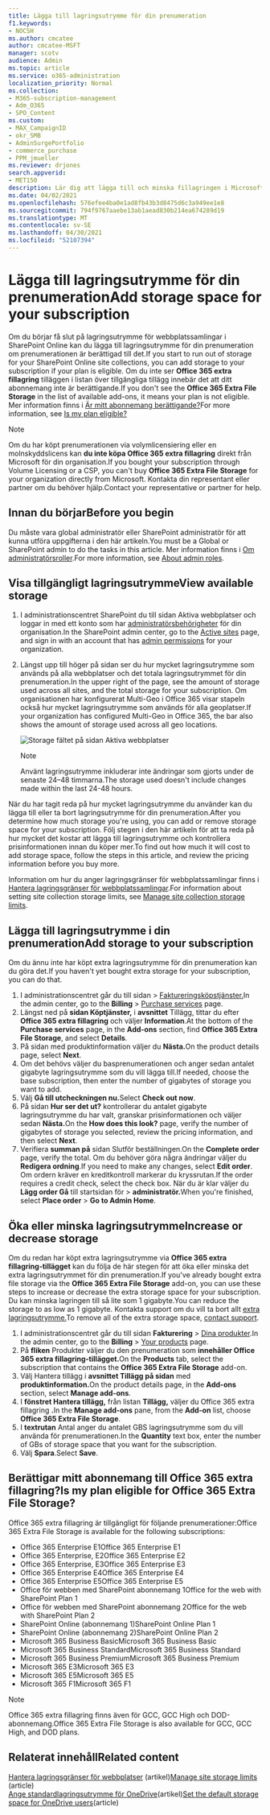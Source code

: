 ```yaml
---
title: Lägga till lagringsutrymme för din prenumeration
f1.keywords:
- NOCSH
ms.author: cmcatee
author: cmcatee-MSFT
manager: scotv
audience: Admin
ms.topic: article
ms.service: o365-administration
localization_priority: Normal
ms.collection:
- M365-subscription-management
- Adm_O365
- SPO_Content
ms.custom:
- MAX_CampaignID
- okr_SMB
- AdminSurgePortfolio
- commerce_purchase
- PPM_jmueller
ms.reviewer: drjones
search.appverid:
- MET150
description: Lär dig att lägga till och minska fillagringen i Microsoft 365 prenumeration. Med extra fillagring kan du lagra mer innehåll i SharePoint Online och OneDrive.
ms.date: 04/02/2021
ms.openlocfilehash: 576efee4ba0e1ad8fb43b3d8475d6c3a949ee1e8
ms.sourcegitcommit: 794f9767aaebe13ab1aead830b214ea674289d19
ms.translationtype: MT
ms.contentlocale: sv-SE
ms.lasthandoff: 04/30/2021
ms.locfileid: "52107394"
---
```

# <a name="add-storage-space-for-your-subscription"></a><span data-ttu-id="f911f-104">Lägga till lagringsutrymme för din prenumeration</span><span class="sxs-lookup"><span data-stu-id="f911f-104">Add storage space for your subscription</span></span>

<span data-ttu-id="f911f-105">Om du börjar få slut på lagringsutrymme för webbplatssamlingar i SharePoint Online kan du lägga till lagringsutrymme för din prenumeration om prenumerationen är berättigad till det.</span><span class="sxs-lookup"><span data-stu-id="f911f-105">If you start to run out of storage for your SharePoint Online site collections, you can add storage to your subscription if your plan is eligible.</span></span> <span data-ttu-id="f911f-106">Om du inte ser **Office 365 extra fillagring** tilläggen i listan över tillgängliga tillägg innebär det att ditt abonnemang inte är berättigande.</span><span class="sxs-lookup"><span data-stu-id="f911f-106">If you don't see the **Office 365 Extra File Storage** in the list of available add-ons, it means your plan is not eligible.</span></span> <span data-ttu-id="f911f-107">Mer information finns i [Är mitt abonnemang berättigande?](#is-my-plan-eligible-for-office-365-extra-file-storage)</span><span class="sxs-lookup"><span data-stu-id="f911f-107">For more information, see [Is my plan eligible?](#is-my-plan-eligible-for-office-365-extra-file-storage)</span></span>

> [!NOTE]
> <span data-ttu-id="f911f-108">Om du har köpt prenumerationen via volymlicensiering eller en molnskyddslicens kan **du inte köpa Office 365 extra fillagring** direkt från Microsoft för din organisation.</span><span class="sxs-lookup"><span data-stu-id="f911f-108">If you bought your subscription through Volume Licensing or a CSP, you can't buy **Office 365 Extra File Storage** for your organization directly from Microsoft.</span></span> <span data-ttu-id="f911f-109">Kontakta din representant eller partner om du behöver hjälp.</span><span class="sxs-lookup"><span data-stu-id="f911f-109">Contact your representative or partner for help.</span></span>

## <a name="before-you-begin"></a><span data-ttu-id="f911f-110">Innan du börjar</span><span class="sxs-lookup"><span data-stu-id="f911f-110">Before you begin</span></span>

<span data-ttu-id="f911f-111">Du måste vara global administratör eller SharePoint administratör för att kunna utföra uppgifterna i den här artikeln.</span><span class="sxs-lookup"><span data-stu-id="f911f-111">You must be a Global or SharePoint admin to do the tasks in this article.</span></span> <span data-ttu-id="f911f-112">Mer information finns i [Om administratörsroller](../admin/add-users/about-admin-roles.md).</span><span class="sxs-lookup"><span data-stu-id="f911f-112">For more information, see [About admin roles](../admin/add-users/about-admin-roles.md).</span></span>

## <a name="view-available-storage"></a><span data-ttu-id="f911f-113">Visa tillgängligt lagringsutrymme</span><span class="sxs-lookup"><span data-stu-id="f911f-113">View available storage</span></span>

1. <span data-ttu-id="f911f-114">I administrationscentret SharePoint du till <a href="https://admin.microsoft.com/sharepoint?page=siteManagement&modern=true" target="_blank"></a> sidan Aktiva webbplatser och loggar in med ett konto som har [administratörsbehörigheter](/sharepoint/sharepoint-admin-role) för din organisation.</span><span class="sxs-lookup"><span data-stu-id="f911f-114">In the SharePoint admin center, go to the <a href="https://admin.microsoft.com/sharepoint?page=siteManagement&modern=true" target="_blank">Active sites</a> page, and sign in with an account that has [admin permissions](/sharepoint/sharepoint-admin-role) for your organization.</span></span>

2. <span data-ttu-id="f911f-115">Längst upp till höger på sidan ser du hur mycket lagringsutrymme som används på alla webbplatser och det totala lagringsutrymmet för din prenumeration.</span><span class="sxs-lookup"><span data-stu-id="f911f-115">In the upper right of the page, see the amount of storage used across all sites, and the total storage for your subscription.</span></span> <span data-ttu-id="f911f-116">Om organisationen har konfigurerat Multi-Geo i Office 365 visar stapeln också hur mycket lagringsutrymme som används för alla geoplatser.</span><span class="sxs-lookup"><span data-stu-id="f911f-116">If your organization has configured Multi-Geo in Office 365, the bar also shows the amount of storage used across all geo locations.</span></span>

   ![Storage fältet på sidan Aktiva webbplatser](/sharepoint/sharepointonline/media/active-sites-storage-bar.png)

   > [!NOTE]
   > <span data-ttu-id="f911f-118">Använt lagringsutrymme inkluderar inte ändringar som gjorts under de senaste 24–48 timmarna.</span><span class="sxs-lookup"><span data-stu-id="f911f-118">The storage used doesn't include changes made within the last 24-48 hours.</span></span>

<span data-ttu-id="f911f-119">När du har tagit reda på hur mycket lagringsutrymme du använder kan du lägga till eller ta bort lagringsutrymme för din prenumeration.</span><span class="sxs-lookup"><span data-stu-id="f911f-119">After you determine how much storage you're using, you can add or remove storage space for your subscription.</span></span> <span data-ttu-id="f911f-120">Följ stegen i den här artikeln för att ta reda på hur mycket det kostar att lägga till lagringsutrymme och kontrollera prisinformationen innan du köper mer.</span><span class="sxs-lookup"><span data-stu-id="f911f-120">To find out how much it will cost to add storage space, follow the steps in this article, and review the pricing information before you buy more.</span></span>
  
<span data-ttu-id="f911f-121">Information om hur du anger lagringsgränser för webbplatssamlingar finns i [Hantera lagringsgränser för webbplatssamlingar](/sharepoint/manage-site-collection-storage-limits).</span><span class="sxs-lookup"><span data-stu-id="f911f-121">For information about setting site collection storage limits, see [Manage site collection storage limits](/sharepoint/manage-site-collection-storage-limits).</span></span>
  
## <a name="add-storage-to-your-subscription"></a><span data-ttu-id="f911f-122">Lägga till lagringsutrymme i din prenumeration</span><span class="sxs-lookup"><span data-stu-id="f911f-122">Add storage to your subscription</span></span>

<span data-ttu-id="f911f-123">Om du ännu inte har köpt extra lagringsutrymme för din prenumeration kan du göra det.</span><span class="sxs-lookup"><span data-stu-id="f911f-123">If you haven't yet bought extra storage for your subscription, you can do that.</span></span>

1. <span data-ttu-id="f911f-124">I administrationscentret går du  till sidan \> <a href="https://go.microsoft.com/fwlink/p/?linkid=868433" target="_blank">Faktureringsköpstjänster.</a></span><span class="sxs-lookup"><span data-stu-id="f911f-124">In the admin center, go to the **Billing** \> <a href="https://go.microsoft.com/fwlink/p/?linkid=868433" target="_blank">Purchase services</a> page.</span></span>
2. <span data-ttu-id="f911f-125">Längst ned på **sidan Köptjänster,** i **avsnittet** Tillägg, tittar du efter **Office 365 extra fillagring** och väljer **Information**.</span><span class="sxs-lookup"><span data-stu-id="f911f-125">At the bottom of the **Purchase services** page, in the **Add-ons** section, find **Office 365 Extra File Storage**, and select **Details**.</span></span>
3. <span data-ttu-id="f911f-126">På sidan med produktinformation väljer du **Nästa.**</span><span class="sxs-lookup"><span data-stu-id="f911f-126">On the product details page, select **Next**.</span></span>
4. <span data-ttu-id="f911f-127">Om det behövs väljer du basprenumerationen och anger sedan antalet gigabyte lagringsutrymme som du vill lägga till.</span><span class="sxs-lookup"><span data-stu-id="f911f-127">If needed, choose the base subscription, then enter the number of gigabytes of storage you want to add.</span></span>
5. <span data-ttu-id="f911f-128">Välj **Gå till utcheckningen nu.**</span><span class="sxs-lookup"><span data-stu-id="f911f-128">Select **Check out now**.</span></span>
6. <span data-ttu-id="f911f-129">På sidan **Hur ser det ut?** kontrollerar du antalet gigabyte lagringsutrymme du har valt, granskar prisinformationen och väljer sedan **Nästa.**</span><span class="sxs-lookup"><span data-stu-id="f911f-129">On the **How does this look?** page, verify the number of gigabytes of storage you selected, review the pricing information, and then select **Next**.</span></span>
7. <span data-ttu-id="f911f-130">Verifiera **summan på** sidan Slutför beställningen.</span><span class="sxs-lookup"><span data-stu-id="f911f-130">On the **Complete order** page, verify the total.</span></span> <span data-ttu-id="f911f-131">Om du behöver göra några ändringar väljer du **Redigera ordning**.</span><span class="sxs-lookup"><span data-stu-id="f911f-131">If you need to make any changes, select **Edit order**.</span></span> <span data-ttu-id="f911f-132">Om ordern kräver en kreditkontroll markerar du kryssrutan.</span><span class="sxs-lookup"><span data-stu-id="f911f-132">If the order requires a credit check, select the check box.</span></span> <span data-ttu-id="f911f-133">När du är klar väljer du **Lägg order Gå** till startsidan för \> **administratör.**</span><span class="sxs-lookup"><span data-stu-id="f911f-133">When you're finished, select **Place order** \> **Go to Admin Home**.</span></span>

## <a name="increase-or-decrease-storage"></a><span data-ttu-id="f911f-134">Öka eller minska lagringsutrymme</span><span class="sxs-lookup"><span data-stu-id="f911f-134">Increase or decrease storage</span></span>

<span data-ttu-id="f911f-135">Om du redan har köpt extra lagringsutrymme via **Office 365 extra fillagring-tillägget** kan du följa de här stegen för att öka eller minska det extra lagringsutrymmet för din prenumeration.</span><span class="sxs-lookup"><span data-stu-id="f911f-135">If you've already bought extra file storage via the **Office 365 Extra File Storage** add-on, you can use these steps to increase or decrease the extra storage space for your subscription.</span></span> <span data-ttu-id="f911f-136">Du kan minska lagringen till så lite som 1 gigabyte.</span><span class="sxs-lookup"><span data-stu-id="f911f-136">You can reduce the storage to as low as 1 gigabyte.</span></span> <span data-ttu-id="f911f-137">Kontakta support om du vill ta bort allt [extra lagringsutrymme.](../admin/contact-support-for-business-products.md)</span><span class="sxs-lookup"><span data-stu-id="f911f-137">To remove all of the extra storage space, [contact support](../admin/contact-support-for-business-products.md).</span></span>

1. <span data-ttu-id="f911f-138">I administrationscentret går du till sidan **Fakturering** \> <a href="https://go.microsoft.com/fwlink/p/?linkid=842054" target="_blank">Dina produkter</a>.</span><span class="sxs-lookup"><span data-stu-id="f911f-138">In the admin center, go to the **Billing** \> <a href="https://go.microsoft.com/fwlink/p/?linkid=842054" target="_blank">Your products</a> page.</span></span>
2. <span data-ttu-id="f911f-139">På **fliken** Produkter väljer du den prenumeration som **innehåller Office 365 extra fillagring-tillägget.**</span><span class="sxs-lookup"><span data-stu-id="f911f-139">On the **Products** tab, select the subscription that contains the **Office 365 Extra File Storage** add-on.</span></span>
3. <span data-ttu-id="f911f-140">Välj Hantera tillägg i **avsnittet Tillägg på sidan** med **produktinformation.**</span><span class="sxs-lookup"><span data-stu-id="f911f-140">On the product details page, in the **Add-ons** section, select **Manage add-ons**.</span></span>
4. <span data-ttu-id="f911f-141">I **fönstret Hantera tillägg,** från listan **Tillägg,** väljer du Office 365 extra fillagring **.**</span><span class="sxs-lookup"><span data-stu-id="f911f-141">In the **Manage add-ons** pane, from the **Add-on** list, choose **Office 365 Extra File Storage**.</span></span>
5. <span data-ttu-id="f911f-142">I **textrutan** Antal anger du antalet GBS lagringsutrymme som du vill använda för prenumerationen.</span><span class="sxs-lookup"><span data-stu-id="f911f-142">In the **Quantity** text box, enter the number of GBs of storage space that you want for the subscription.</span></span>
6. <span data-ttu-id="f911f-143">Välj **Spara**.</span><span class="sxs-lookup"><span data-stu-id="f911f-143">Select **Save**.</span></span>

## <a name="is-my-plan-eligible-for-office-365-extra-file-storage"></a><span data-ttu-id="f911f-144">Berättigar mitt abonnemang till Office 365 extra fillagring?</span><span class="sxs-lookup"><span data-stu-id="f911f-144">Is my plan eligible for Office 365 Extra File Storage?</span></span>

<span data-ttu-id="f911f-145">Office 365 extra fillagring är tillgängligt för följande prenumerationer:</span><span class="sxs-lookup"><span data-stu-id="f911f-145">Office 365 Extra File Storage is available for the following subscriptions:</span></span>
  
- <span data-ttu-id="f911f-146">Office 365 Enterprise E1</span><span class="sxs-lookup"><span data-stu-id="f911f-146">Office 365 Enterprise E1</span></span>
- <span data-ttu-id="f911f-147">Office 365 Enterprise, E2</span><span class="sxs-lookup"><span data-stu-id="f911f-147">Office 365 Enterprise E2</span></span>
- <span data-ttu-id="f911f-148">Office 365 Enterprise, E3</span><span class="sxs-lookup"><span data-stu-id="f911f-148">Office 365 Enterprise E3</span></span>
- <span data-ttu-id="f911f-149">Office 365 Enterprise E4</span><span class="sxs-lookup"><span data-stu-id="f911f-149">Office 365 Enterprise E4</span></span>
- <span data-ttu-id="f911f-150">Office 365 Enterprise E5</span><span class="sxs-lookup"><span data-stu-id="f911f-150">Office 365 Enterprise E5</span></span>
- <span data-ttu-id="f911f-151">Office för webben med SharePoint abonnemang 1</span><span class="sxs-lookup"><span data-stu-id="f911f-151">Office for the web with SharePoint Plan 1</span></span>
- <span data-ttu-id="f911f-152">Office för webben med SharePoint abonnemang 2</span><span class="sxs-lookup"><span data-stu-id="f911f-152">Office for the web with SharePoint Plan 2</span></span>
- <span data-ttu-id="f911f-153">SharePoint Online (abonnemang 1)</span><span class="sxs-lookup"><span data-stu-id="f911f-153">SharePoint Online Plan 1</span></span>
- <span data-ttu-id="f911f-154">SharePoint Online (abonnemang 2)</span><span class="sxs-lookup"><span data-stu-id="f911f-154">SharePoint Online Plan 2</span></span>
- <span data-ttu-id="f911f-155">Microsoft 365 Business Basic</span><span class="sxs-lookup"><span data-stu-id="f911f-155">Microsoft 365 Business Basic</span></span>
- <span data-ttu-id="f911f-156">Microsoft 365 Business Standard</span><span class="sxs-lookup"><span data-stu-id="f911f-156">Microsoft 365 Business Standard</span></span>
- <span data-ttu-id="f911f-157">Microsoft 365 Business Premium</span><span class="sxs-lookup"><span data-stu-id="f911f-157">Microsoft 365 Business Premium</span></span>
- <span data-ttu-id="f911f-158">Microsoft 365 E3</span><span class="sxs-lookup"><span data-stu-id="f911f-158">Microsoft 365 E3</span></span>
- <span data-ttu-id="f911f-159">Microsoft 365 E5</span><span class="sxs-lookup"><span data-stu-id="f911f-159">Microsoft 365 E5</span></span>
- <span data-ttu-id="f911f-160">Microsoft 365 F1</span><span class="sxs-lookup"><span data-stu-id="f911f-160">Microsoft 365 F1</span></span>

> [!NOTE]
> <span data-ttu-id="f911f-161">Office 365 extra fillagring finns även för GCC, GCC High och DOD-abonnemang.</span><span class="sxs-lookup"><span data-stu-id="f911f-161">Office 365 Extra File Storage is also available for GCC, GCC High, and DOD plans.</span></span>

## <a name="related-content"></a><span data-ttu-id="f911f-162">Relaterat innehåll</span><span class="sxs-lookup"><span data-stu-id="f911f-162">Related content</span></span>

<span data-ttu-id="f911f-163">[Hantera lagringsgränser för webbplatser](https://docs.microsoft.com/sharepoint/manage-site-collection-storage-limits) (artikel)</span><span class="sxs-lookup"><span data-stu-id="f911f-163">[Manage site storage limits](https://docs.microsoft.com/sharepoint/manage-site-collection-storage-limits) (article)</span></span>\
<span data-ttu-id="f911f-164">[Ange standardlagringsutrymme för OneDrive](/onedrive/set-default-storage-space)(artikel)</span><span class="sxs-lookup"><span data-stu-id="f911f-164">[Set the default storage space for OneDrive users](/onedrive/set-default-storage-space)(article)</span></span>